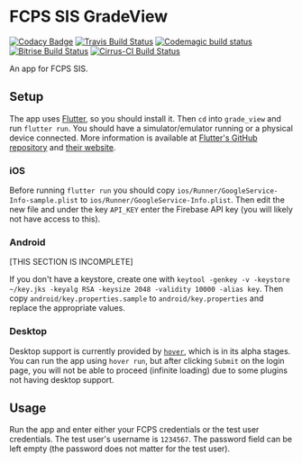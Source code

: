 # FCPS SIS GradeView
[![Codacy Badge](https://api.codacy.com/project/badge/Grade/ad20713867594ba3a5a3a9eb2627e00a)](https://app.codacy.com/app/sumanthratna/grade_view?utm_source=github.com&utm_medium=referral&utm_content=sumanthratna/grade_view&utm_campaign=Badge_Grade_Dashboard)
[![Travis Build Status](https://api.travis-ci.org/sumanthratna/grade_view.svg?branch=master)](https://travis-ci.org/sumanthratna/grade_view) [![Codemagic build status](https://api.codemagic.io/apps/5cbcc27533718337908b8cc2/5cbcc27533718337908b8cc1/status_badge.svg)](https://codemagic.io/apps/5cbcc27533718337908b8cc2/5cbcc27533718337908b8cc1/latest_build) [![Bitrise Build Status](https://app.bitrise.io/app/1eb88e8e2f886294/status.svg?token=dbUXfDkBiOLZlYKQiZTgZA&branch=master)](https://app.bitrise.io/app/1eb88e8e2f886294) [![Cirrus-CI Build Status](https://api.cirrus-ci.com/github/sumanthratna/grade_view.svg)](https://cirrus-ci.com/github/sumanthratna/grade_view)


An app for FCPS SIS.

## Setup
The app uses [Flutter](https://flutter.dev), so you should install it. Then `cd` into `grade_view` and run `flutter run`. You should have a simulator/emulator running or a physical device connected. More information is available at [Flutter's GitHub repository](https://github.com/flutter/flutter) and [their website](https://flutter.dev).

### iOS
Before running `flutter run` you should copy `ios/Runner/GoogleService-Info-sample.plist` to `ios/Runner/GoogleService-Info.plist`. Then edit the new file and under the key `API_KEY` enter the Firebase API key (you will likely not have access to this).

### Android
[THIS SECTION IS INCOMPLETE]

If you don't have a keystore, create one with `keytool -genkey -v -keystore ~/key.jks -keyalg RSA -keysize 2048 -validity 10000 -alias key`. Then copy `android/key.properties.sample` to `android/key.properties` and replace the appropriate values.

### Desktop
Desktop support is currently provided by [`hover`](https://hover.build), which is in its alpha stages. You can run the app using `hover run`, but after clicking `Submit` on the login page, you will not be able to proceed (infinite loading) due to some plugins not having desktop support. 

## Usage
Run the app and enter either your FCPS credentials or the test user credentials. The test user's username is `1234567`. The password field can be left empty (the password does not matter for the test user).
